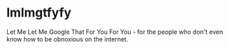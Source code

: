 # lmlmgtfyfy
Let Me Let Me Google That For You For You - for the people who don't even know how to be obnoxious on the internet.
